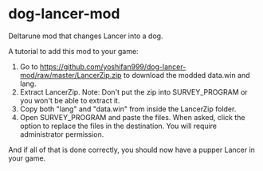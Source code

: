 # dog-lancer-mod
Deltarune mod that changes Lancer into a dog.

A tutorial to add this mod to your game:
1. Go to https://github.com/yoshifan999/dog-lancer-mod/raw/master/LancerZip.zip to download the modded data.win and lang.
2. Extract LancerZip. Note: Don't put the zip into SURVEY_PROGRAM or you won't be able to extract it.
3. Copy both "lang" and "data.win" from inside the LancerZip folder. 
4. Open SURVEY_PROGRAM and paste the files. When asked, click the option to replace the files in the destination. You will require administrator permission.

And if all of that is done correctly, you should now have a pupper Lancer in your game.
